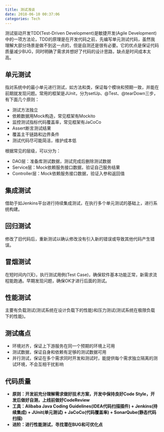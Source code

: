 ```yaml
---
title: 测试浅谈
date: 2018-06-10 00:37:06
categories: Tech
---
```


测试驱动开发TDD(Test-Driven Development)是敏捷开发(Agile Development)中的一项方法论，TDD的原理是在开发代码之前，先编写单元测试代码，虽然我理解大部分场景是做不到这一点的，但是自测还是很有必要。它的优点是保证代码质量减少BUG，同时明确了需求并想好了代码的设计思路，缺点是时间成本太高。

<!-- more -->

## 单元测试

指对系统中的最小单元进行测试，如方法和类，保证每个模块和预期一致，并能在前期就发现问题。常用的框架是JUnit，分为setUp、@Test、@tearDown三步，有下面几个原则：

- 测试方法独立
- 依赖数据用Mock构造，常见框架有Mockito
- 监控测试指标代码覆盖率，常见框架有JaCoCo
- Assert断言测试结果
- 覆盖主干链路和边界条件
- 测试代码尽可能简洁，维护成本低

根据常见的层级，可以分为：

- DAO层：准备库测试数据，测试完成后删除测试数据
- Service层：Mock依赖服务接口数据，验证自己服务结果
- Controller层：Mock依赖服务接口数据，验证入参和返回值

## 集成测试

借助于如Jenkins平台进行持续集成测试，在执行多个单元测试的基础上，进行系统构建。

## 回归测试

修改了旧代码后，重新测试以确认修改没有引入新的错误或导致其他代码产生错误。

## 冒烟测试

在短时间内(1天)，执行测试用例(Test Case)，确保软件基本功能正常，新需求流程能跑通。早期发现问题，确保OK才进行后面的测试。

## 性能测试

主要有负载测试(测试系统在设计负载下的性能)和压力测试(测试系统在极限负载下的性能)。

## 测试痛点

- 环境对齐，保证上下游服务在同一个预期的环境上可用
- 测试数据，保证自身和依赖有足够的测试数据可用
- 并行测试，保证在多个需求同时开发和测试时，能提供每个需求独立隔离的测试环境，不会互相干扰影响

## 代码质量

- **原则：开发前充分理解需求做好技术方案，开发中保持良好Code Style，开发后做好自测，上线前做好CodeReview**
- **工具：Alibaba Java Coding Guidelines(IDEA代码扫描插件) + Jenkins(持续集成) + JUnit(单元测试) + JaCoCo(代码覆盖率) + SonarQube(静态代码扫描)**
- **进阶：进行性能测试，寻找潜在BUG和可优化点**